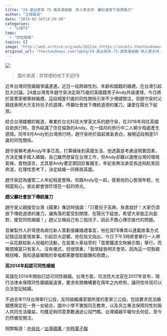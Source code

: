 ```yaml
---
title: "24 歲台男與 75 歲英漢結婚　家人表支持　籲社會放下道德屠刀"
author: "立場報道"
date: "2019-02-16T14:29:00"
categories:
  - "LGBTQ"
tags:
  - "同性婚姻"
topics: []
image: "http://web.archive.org/web/2021im_/https://assets.thestandnews.com/media/photos/52452445_2527432453939372_3289691786183704576_n_NJRHD.jpg"
original_url: "thestandnews.com/lgbtq/24-歲台男與-75-歲英漢結婚-家人表支持-籲社會放下道德屠刀"
---
```

![](http://web.archive.org/web/2021im_/https://assets.thestandnews.com/media/photos/52452445_2527432453939372_3289691786183704576_n_NJRHD.jpg)
> 圖片來源：許常德的地下手記FB

近年台灣同性婚姻爭議連連。近日一段跨越性別、年齡和國籍的婚禮，在台灣引起巨大討論。24歲台灣青年趙守泉決定與75歲的英國籍男子Andy共諧連理，今日將於苗栗家鄉舉辦婚禮。這段相差51歲的同性關係引來不少傳媒關注，但趙守泉的父親就表明大方支持兒子的選擇，呼籲社會放下傳統道德的屠刀，讓愛在陽光下綻放。

綜合台灣媒體的報道，畢業於台北科技大學英文系的趙守泉，在2016年飛往英國自助旅行時，意外結識了住在倫敦的Andy。在一個月的旅行中二人朝夕相處產生感情。同年8月Andy到台灣旅行時，趙守泉終於鼓起勇氣表白，展開這段相差51歲的同性關係。

趙守泉稱考慮Andy年事已高，打算婚後到英國生活。他透露是考慮過現實因素，方決定攜手踏入婚姻，自己雖然想留在台灣工作，但Andy卻難以適應台灣的環境氣候、食物語言，尤其是Andy要定期回診看醫生，年紀長無法承受長途飛航來回奔波，在理性思考下，決定結婚一同移居英國。

趙守泉認為儘管二人年紀相差懸殊，但跟Andy在一起，感覺他的心態很年輕，也相當貼心，彼此都會很珍惜在一起的時光。

**趙父籲社會放下傳統屠刀**

趙守泉父親接受台灣《蘋果》專訪時強調：「只要兒子高興、負責就好！大家仍須放下傳統道德的屠刀，讓角落的愛受到關懷、在陽光下綻放，希望大家能正向面對、接受同性婚姻！」趙父又稱自己有三個兒子，因此不擔心傳宗接代的問題。

音樂製作人許常德為兩位新人策劃張羅婚禮事宜，他在其FB專頁以連載故事方式記錄這段愛情故事，引起巨大迴響。他在貼文指出，今日下午3時將會舉行一人帶一朵花獻給新人祝福的活動，在苗栗火車站旁的「苗栗鐵道文物展示館」舉行，而晚間婚宴只有家人、沒有儀式，但很慎重，「我懷疑我明天會哭，因為這一切我親眼目睹，我知道最耀眼的幸福都需要借助鍛鍊和奇蹟」。

**英2014年起認可同性婚姻**

英國在2014年開始已認可同性婚姻。台灣方面，司法院大法官在2017年宣布，現行法律未保障同性婚姻屬違憲，要求有關機構要在兩年之內修例，讓同性伴侶可以合法登記結婚。

不過去年11月台灣舉行公投，反同組織護家盟所提的愛家三公投，包括要求民法婚姻應限定在一男一女結合、國中小學不實施同志教育，以及另立專法保障同性別兩人共同生活權益，均獲足夠同意票數通過公投門檻。台灣婚姻平權何去何從，至今仍然備受關注。

相關報道：[中央社](http://web.archive.org/web/20211229132559/https://www.cna.com.tw/news/ahel/201902150311.aspx?fbclid=IwAR1c9vibGBdwgQfssRxH65fVMnZqJ2QnQHnnaHHzn0yZIUXxbIloR7jp_AY)／[台灣蘋果](http://web.archive.org/web/20211229132559/https://tw.appledaily.com/new/realtime/20190215/1517709/)／[中時電子報](http://web.archive.org/web/20211229132559/https://www.chinatimes.com/realtimenews/20190215001630-260402)